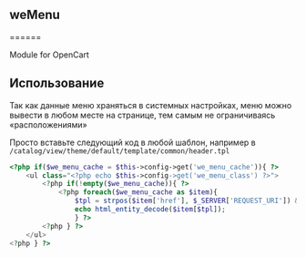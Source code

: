 ## weMenu
======

Module for OpenCart

## Использование

Так как данные меню храняться в системных настройках, меню можно вывести в любом месте на странице, тем самым не ограничиваясь «расположениями»

Просто вставьте следующий код в любой шаблон, например в `/catalog/view/theme/default/template/common/header.tpl`

```php
<?php if($we_menu_cache = $this->config->get('we_menu_cache')){ ?> 
    <ul class="<?php echo $this->config->get('we_menu_class') ?>">
        <?php if(!empty($we_menu_cache)){ ?>
            <?php foreach($we_menu_cache as $item){ 
                $tpl = strpos($item['href'], $_SERVER['REQUEST_URI']) && $_SERVER['REQUEST_URI'] != '/'  ? 'tpl_row_act' : 'tpl_row';
                echo html_entity_decode($item[$tpl]); 
                } ?>
        <?php } ?>
    </ul>
<?php } ?>
```